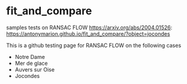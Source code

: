 # fit_and_compare
samples tests on RANSAC FLOW https://arxiv.org/abs/2004.01526: https://antonymarion.github.io/fit_and_compare/?object=jocondes

This is a github testing page for RANSAC FLOW on the following cases

  - Notre Dame
  - Mer de glace
  - Auvers sur Oise
  - Jocondes
